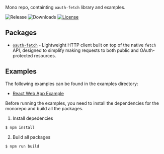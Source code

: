 Mono repo, containting `oauth-fetch` library and examples.

![Release](https://img.shields.io/npm/v/oauth-fetch)
![Downloads](https://img.shields.io/npm/dw/oauth-fetch)
[![License](https://img.shields.io/:license-mit-blue.svg?style=flat)](https://opensource.org/licenses/MIT)

## Packages
- [`oauth-fetch`](./packages/oauth-fetch/README.md) - Lightweight HTTP client built on top of the native `fetch` API, designed to simplify making requests to both public and OAuth-protected resources.

## Examples

The following examples can be found in the examples directory:

- [React Web App Example](./examples/example-react/)

Before running the examples, you need to install the dependencies for the monorepo and build all the packages.

1. Install depedencies
```bash
$ npm install
```

2. Build all packages
```bash
$ npm run build
```